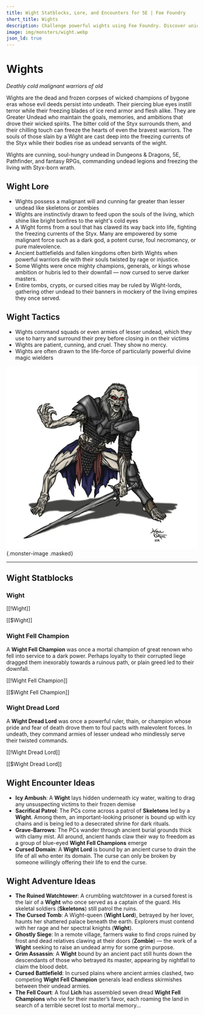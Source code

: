 ```yaml
---
title: Wight Statblocks, Lore, and Encounters for 5E | Foe Foundry
short_title: Wights
description: Challenge powerful wights using Foe Foundry. Discover unique statlbocks, powers, and encounters for your 5E games that will freeze your player's hearts.
image: img/monsters/wight.webp
json_ld: true
---
```


# Wights

*Deathly cold malignant warriors of old*

Wights are the dead and frozen corpses of wicked champions of bygone eras whose evil deeds persist into undeath. Their piercing blue eyes instill terror while their freezing blades of ice rend armor and flesh alike. They are Greater Undead who maintain the goals, memories, and ambitions that drove their wicked spirits. The bitter cold of the Styx surrounds them, and their chilling touch can freeze the hearts of even the bravest warriors. The souls of those slain by a Wight are cast deep into the freezing currents of the Styx while their bodies rise as undead servants of the wight.

Wights are cunning, soul-hungry undead in Dungeons & Dragons, 5E, Pathfinder, and fantasy RPGs, commanding undead legions and freezing the living with Styx-born wrath.

## Wight Lore

- Wights possess a malignant will and cunning far greater than lesser undead like skeletons or zombies
- Wights are instinctivly drawn to feed upon the souls of the living, which shine like bright bonfires to the wight's cold eyes
- A Wight forms from a soul that has clawed its way back into life, fighting the freezing currents of the Styx. Many are empowered by some malignant force such as a dark god, a potent curse, foul necromancy, or pure malevolence.
- Ancient battlefields and fallen kingdoms often birth Wights when powerful warriors die with their souls twisted by rage or injustice.
- Some Wights were once mighty champions, generals, or kings whose ambition or hubris led to their downfall — now cursed to serve darker masters.
- Entire tombs, crypts, or cursed cities may be ruled by Wight-lords, gathering other undead to their banners in mockery of the living empires they once served.

## Wight Tactics

- Wights command squads or even armies of lesser undead, which they use to harry and surround their prey before closing in on their victims
- Wights are patient, cunning, and cruel. They show no mercy.
- Wights are often drawn to the life-force of particularly powerful divine magic wielders

![Wights rise from their freezing grave barrows](../img/monsters/wight.webp){.monster-image .masked}

---

## Wight Statblocks

### Wight

[[!Wight]]

[[$Wight]]

### Wight Fell Champion

A **Wight Fell Champion** was once a mortal champion of great renown who fell into service to a dark power. Perhaps loyalty to their corrupted liege dragged them inexorably towards a ruinous path, or plain greed led to their downfall.

[[!Wight Fell Champion]]

[[$Wight Fell Champion]]

### Wight Dread Lord

A **Wight Dread Lord** was once a powerful ruler, thain, or champion whose pride and fear of death drove them to foul pacts with malevolent forces. In undeath, they command armies of lesser undead who mindlessly serve their twisted commands.

[[!Wight Dread Lord]]

[[$Wight Dread Lord]]

## Wight Encounter Ideas

- **Icy Ambush**: A **Wight** lays hidden underneath icy water, waiting to drag any unsuspecting victims to their frozen demise
- **Sacrifical Patrol**: The PCs come across a patrol of **Skeletons** led by a **Wight**. Among them, an important-looking prisoner is bound up with icy chains and is being led to a desecrated shrine for dark rituals.
- **Grave-Barrows**: The PCs wander through ancient burial grounds thick with clamy mist. All around, ancient hands claw their way to freedom as a group of blue-eyed **Wight Fell Champions** emerge
- **Cursed Domain**: A **Wight Lord** is bound by an ancient curse to drain the life of all who enter its domain. The curse can only be broken by someone willingly offering their life to end the curse.

## Wight Adventure Ideas

- **The Ruined Watchtower**: A crumbling watchtower in a cursed forest is the lair of a **Wight** who once served as a captain of the guard. His skeletal soldiers (**Skeletons**) still patrol the ruins.
- **The Cursed Tomb**: A Wight-queen (**Wight Lord**), betrayed by her lover, haunts her shattered palace beneath the earth. Explorers must contend with her rage and her spectral knights (**Wight**).
- **Ghostly Siege**: In a remote village, farmers wake to find crops ruined by frost and dead relatives clawing at their doors (**Zombie**) — the work of a **Wight** seeking to raise an undead army for some grim purpose.
- **Grim Assassin**: A **Wight** bound by an ancient pact still hunts down the descendants of those who betrayed its master, appearing by nightfall to claim the blood debt.
- **Cursed Battlefield**: In cursed plains where ancient armies clashed, two competing **Wight Fell Champion** generals lead endless skirmishes between their undead armies.
- **The Fell Court**: A foul **Lich** has assembled seven dread **Wight Fell Champions** who vie for their master’s favor, each roaming the land in search of a terrible secret lost to mortal memory...
